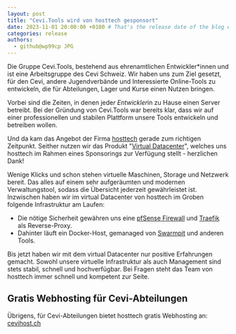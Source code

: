 ```yaml
---
layout: post
title: "Cevi.Tools wird von hosttech gesponsort"
date: 2023-11-01 20:00:00 +0100 # That's the release date of the blog entry
categories: release
authors:
  - github@wp99cp JPG
---
```



Die Gruppe Cevi.Tools, bestehend aus ehrenamtlichen Entwickler*innen und ist eine Arbeitsgruppe des Cevi Schweiz. Wir
haben uns zum Ziel gesetzt, für den Cevi, andere Jugendverbände und Interessierte Online-Tools zu entwickeln, die für
Abteilungen, Lager und Kurse einen Nutzen bringen.

Vorbei sind die Zeiten, in denen jede*r Entwickler*in zu Hause einen Server betreibt. Bei der Gründung von Cevi.Tools
war bereits klar, dass wir auf einer professionellen und stabilen Plattform unsere Tools entwickeln und betreiben
wollen.

Und da kam das Angebot der Firma [hosttech](https://hosttech.ch) gerade zum richtigen Zeitpunkt. Seither nutzen wir das
Produkt "[Virtual Datacenter](https://www.hosttech.ch/virtual-datacenter/)", welches uns hosttech im Rahmen eines
Sponsorings zur Verfügung stellt - herzlichen Dank!

Wenige Klicks und schon stehen virtuelle Maschinen, Storage und Netzwerk bereit. Das alles auf einem sehr aufgeräumten
und modernen Verwaltungstool, sodass die Übersicht jederzeit gewährleistet ist.
Inzwischen haben wir im virtual Datacenter von hosttech im Groben folgende Infrastruktur am Laufen:

- Die nötige Sicherheit gewähren uns eine [pfSense Firewall](https://www.pfsense.org/)
  und [Traefik](https://github.com/traefik/traefik) als Reverse-Proxy.
- Dahinter läuft ein Docker-Host, gemanaged von [Swarmpit](https://github.com/swarmpit/swarmpit) und anderen Tools.

Bis jetzt haben wir mit dem virtual Datacenter nur positive Erfahrungen gemacht. Sowohl unsere virtuelle Infrastruktur
als auch Management sind stets stabil, schnell und hochverfügbar. Bei Fragen steht das Team von hosttech immer
schnell und kompetent zur Seite.

## Gratis Webhosting für Cevi-Abteilungen

Übrigens, für Cevi-Abteilungen bietet hosttech gratis Webhosting
an: [cevihost.ch](https://www.hosttech.ch/webhosting/cevihost/)